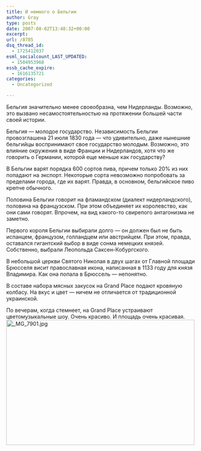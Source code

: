 ```yaml
---
title: И немного о Бельгии
author: Gray
type: posts
date: 2007-08-02T13:48:32+00:00
excerpt:
url: /8785
dsq_thread_id:
  - 1725412037
esml_socialcount_LAST_UPDATED:
  - 1504953968
essb_cache_expire:
  - 1616135721
categories:
  - Uncategorized

---
```








Бельгия значительно менее своеобразна, чем Нидерланды. Возможно, это вызвано несамостоятельностью на протяжении большей части своей истории.

Бельгия &#8212; молодое государство. Независимость Бельгии провозглашена 21 июля 1830 года &#8212; что удивительно, даже нынешние бельгийцы воспринимают свое государство молодым. Возможно, это влияние окружения в виде Франции и Нидерландов, хотя что же говорить о Германии, которой еще меньше как государству?

В Бельгии варят порядка 600 сортов пива, причем только 20% из них попадают на экспорт. Некоторые сорта невозможно попробовать за пределами города, где их варят. Правда, в основном, бельгийское пиво крепче обычного. 

Половина Бельгии говорит на фламандском (диалект нидерландского), половина на французском. При этом объединяет их королевство, как они сами говорят. Впрочем, на вид какого-то свирепого антагонизма не заметно. 

Первого короля Бельгии выбирали долго &#8212; он должен был не быть испанцем, французом, голландцем или австрийцем. При этом, правда, оставался гигантский выбор в виде сонма немецких князей. Собственно, выбрали Леопольда Саксен-Кобургского.

В небольшой церкви Святого Николая в двух шагах от Главной площади Брюсселя висит православная икона, написанная в 1133 году для князя Владимира. Как она попала в Брюссель &#8212; непонятно.

В составе набора мясных закусок на Grand Place подают кровяную колбасу. На вкус и цвет &#8212; ничем не отличается от традиционной украинской.

По вечерам, когда стемнеет, на Grand Place устраивают цветомузыкальные шоу. Очень красиво. И площадь очень красивая.  
[<img src="http://img-fotki.yandex.ru/get/2/gray7400.32/0_21ca_4532cf3e_L" width="500" height="333" title="_MG_7901.jpg" alt="_MG_7901.jpg" border="0" />][1]

 [1]: http://fotki.yandex.ru/users/gray7400/view/8650/